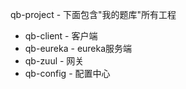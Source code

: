 qb-project   -  下面包含"我的题库"所有工程
 - qb-client    -  客户端
 - qb-eureka    -  eureka服务端
 - qb-zuul      -  网关
 - qb-config    -  配置中心
